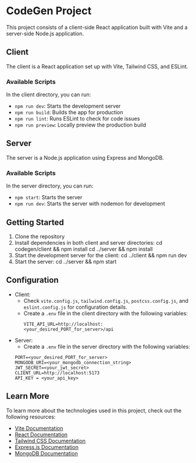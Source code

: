 
# CodeGen Project

This project consists of a client-side React application built with Vite and a server-side Node.js application.

## Client

The client is a React application set up with Vite, Tailwind CSS, and ESLint.

### Available Scripts

In the client directory, you can run:

- `npm run dev`: Starts the development server
- `npm run build`: Builds the app for production
- `npm run lint`: Runs ESLint to check for code issues
- `npm run preview`: Locally preview the production build

## Server

The server is a Node.js application using Express and MongoDB.

### Available Scripts

In the server directory, you can run:

- `npm start`: Starts the server
- `npm run dev`: Starts the server with nodemon for development

## Getting Started

1. Clone the repository
2. Install dependencies in both client and server directories:
   cd codegen/client && npm install
   cd ../server && npm install
3. Start the development server for the client:
   cd ../client && npm run dev
4. Start the server:
    cd ../server && npm start

## Configuration

- Client: 
  - Check `vite.config.js`, `tailwind.config.js`, `postcss.config.js`, and `eslint.config.js` for configuration details.
  - Create a `.env` file in the client directory with the following variables:
    ```
    VITE_API_URL=http://localhost:<your_desired_PORT_for_server>/api    
    ```
- Server: 
    - Create a `.env` file in the server directory with the following variables:
    ```
    PORT=<your_desired_PORT_for_server>
    MONGODB_URI=<your_mongodb_connection_string>
    JWT_SECRET=<your_jwt_secret>
    CLIENT_URL=http://localhost:5173
    API_KEY = <your_api_key>
    ```

## Learn More

To learn more about the technologies used in this project, check out the following resources:

- [Vite Documentation](https://vitejs.dev/)
- [React Documentation](https://reactjs.org/)
- [Tailwind CSS Documentation](https://tailwindcss.com/)
- [Express.js Documentation](https://expressjs.com/)
- [MongoDB Documentation](https://docs.mongodb.com/)
